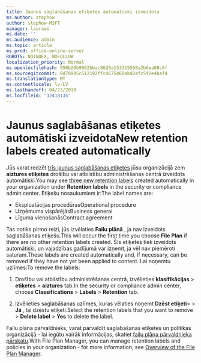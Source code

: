 ```yaml
---
title: Jaunus saglabāšanas etiķetes automātiski izveidota
ms.author: stephow
author: stephow-MSFT
manager: laurawi
ms.date: ''
ms.audience: admin
ms.topic: article
ms.prod: office-online-server
ROBOTS: NOINDEX, NOFOLLOW
localization_priority: Normal
ms.openlocfilehash: 950b20b9982bbac8620a153315598a2b6ea08c6f
ms.sourcegitcommit: 9d78905c512192ffc4675468abd2efc5f2e4baf4
ms.translationtype: MT
ms.contentlocale: lv-LV
ms.lasthandoff: 04/23/2019
ms.locfileid: "32418135"
---
```

# <a name="new-retention-labels-created-automatically"></a><span data-ttu-id="cd917-102">Jaunus saglabāšanas etiķetes automātiski izveidota</span><span class="sxs-lookup"><span data-stu-id="cd917-102">New retention labels created automatically</span></span>

<span data-ttu-id="cd917-103">Jūs varat redzēt [trīs jaunus saglabāšanas etiķetes](https://docs.microsoft.com/en-us/office365/securitycompliance/file-plan-manager#default-retention-labels-and-label-policy) jūsu organizācijā zem **aiztures etiķetes** drošību vai atbilstību administrēšanas centrā izveidots automātiski.</span><span class="sxs-lookup"><span data-stu-id="cd917-103">You may see [three new retention labels](https://docs.microsoft.com/en-us/office365/securitycompliance/file-plan-manager#default-retention-labels-and-label-policy) created automatically in your organization under **Retention labels** in the security or compliance admin center.</span></span> <span data-ttu-id="cd917-104">Etiķešu nosaukumiem ir:</span><span class="sxs-lookup"><span data-stu-id="cd917-104">The label names are:</span></span>

- <span data-ttu-id="cd917-105">Ekspluatācijas procedūras</span><span class="sxs-lookup"><span data-stu-id="cd917-105">Operational procedure</span></span>
- <span data-ttu-id="cd917-106">Uzņēmuma vispārējās</span><span class="sxs-lookup"><span data-stu-id="cd917-106">Business general</span></span>
- <span data-ttu-id="cd917-107">Līguma vienošanās</span><span class="sxs-lookup"><span data-stu-id="cd917-107">Contract agreement</span></span>

<span data-ttu-id="cd917-108">Tas notiks pirmo reizi, jūs izvēlaties **Failu plānā** , ja nav izveidots saglabāšanas etiķešu.</span><span class="sxs-lookup"><span data-stu-id="cd917-108">This will occur the first time you choose **File Plan** if there are no other retention labels created.</span></span> <span data-ttu-id="cd917-109">Šīs etiķetes tiek izveidots automātiski, un vajadzības gadījumā var izņemt, ja vēl nav piemēroti saturam.</span><span class="sxs-lookup"><span data-stu-id="cd917-109">These labels are created automatically and, if necessary, can be removed if they have not yet been applied to content.</span></span> <span data-ttu-id="cd917-110">Lai noņemtu uzlīmes:</span><span class="sxs-lookup"><span data-stu-id="cd917-110">To remove the labels:</span></span>

1. <span data-ttu-id="cd917-111">Drošību vai atbilstību administrēšanas centrā, izvēlieties **klasifikācijas** > **etiķetes** > **aiztures** tab.</span><span class="sxs-lookup"><span data-stu-id="cd917-111">In the security or compliance admin center, choose **Classifications** > **Labels** > **Retention** tab.</span></span>

1. <span data-ttu-id="cd917-112">Izvēlieties saglabāšanas uzlīmes, kuras vēlaties noņemt **Dzēst etiķeti**> > **Jā** , lai dzēstu etiķeti.</span><span class="sxs-lookup"><span data-stu-id="cd917-112">Select the retention labels that you want to remove > **Delete label** > **Yes** to delete the label.</span></span>

<span data-ttu-id="cd917-113">Failu plāna pārvaldnieks, varat pārvaldīt saglabāšanas etiķetes un politikas organizācijā - lai iegūtu vairāk informācijas, skatiet [failu plāna pārvaldnieka pārskatu](https://docs.microsoft.com/en-us/office365/securitycompliance/file-plan-manager).</span><span class="sxs-lookup"><span data-stu-id="cd917-113">With File Plan Manager, you can manage retention labels and policies in your organization - for more information, see [Overview of the File Plan Manager](https://docs.microsoft.com/en-us/office365/securitycompliance/file-plan-manager).</span></span>